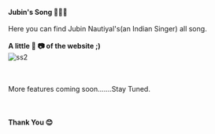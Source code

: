 **Jubin's Song 🎵🎵🎵**
</br></br>
Here you can find Jubin Nautiyal's(an Indian Singer) all song.</br></br>
**A little 📸 📷 of the website ;)**</br>
![ss2](https://user-images.githubusercontent.com/76838248/132938667-d2cd6d52-4d72-4786-a0fb-def49db7c3ee.png)

</br></br>
More features coming soon.......Stay Tuned.</br></br></br></br>
**Thank You 😊**



